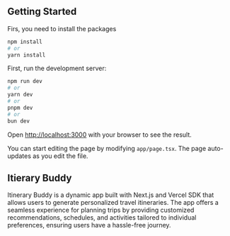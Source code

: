 
## Getting Started

Firs, you need to install the packages

```bash
npm install
# or
yarn install
```

First, run the development server:

```bash
npm run dev
# or
yarn dev
# or
pnpm dev
# or
bun dev
```

Open [http://localhost:3000](http://localhost:3000) with your browser to see the result.

You can start editing the page by modifying `app/page.tsx`. The page auto-updates as you edit the file.

## Itierary Buddy 

Itinerary Buddy is a dynamic app built with Next.js and Vercel SDK that allows users to generate personalized travel itineraries. The app offers a seamless experience for planning trips by providing customized recommendations, schedules, and activities tailored to individual preferences, ensuring users have a hassle-free journey.
